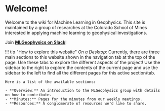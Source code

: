 # Welcome!

Welcome to the wiki for Machine Learning in Geophysics. This site is maintained by a
group of researches at the Colorado School of Mines interested in applying
machine learning to geophysical investigations.

Join [**MLGeophysics on Slack**](http://mlgeophysics.slack.com)!

!!! tip "How to explore this website"
    *On a Desktop:* Currently, there are three main sections to this website shown
    in the navigation tab at the top of the page.
    Use these tabs to explore the different aspects of the project!
    Use the sidebar to the right to explore the contents of the current page and
    use the sidebar to the left to find all the different pages for this active section/tab.

    Here is a list of the available sections:

    - **Overview:** An introduction to the MLGeophysics group with details on how to contribute.
    - **Minutes:** Pages for the minutes from our weekly meetings.
    - **Resources:** A conglomerate of resources we'd like to share.
